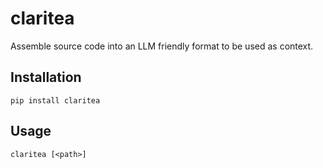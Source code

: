 # claritea

Assemble source code into an LLM friendly format to be used as context.

## Installation

```
pip install claritea
```

## Usage

```
claritea [<path>]
```


